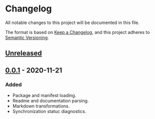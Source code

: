 # Changelog
All notable changes to this project will be documented in this file.

The format is based on [Keep a Changelog](https://keepachangelog.com/en/1.0.0/),
and this project adheres to [Semantic Versioning](https://semver.org/spec/v2.0.0.html).

## [Unreleased]

## [0.0.1] - 2020-11-21
### Added
- Package and manifest loading.
- Readme and documentation parsing.
- Markdown transformations.
- Synchronization statuc diagnostics.

[Unreleased]: https://github.com/zheland/readme-sync/compare/v0.0.1...HEAD
[0.0.1]: https://github.com/zheland/readme-sync/releases/tag/v0.0.1
